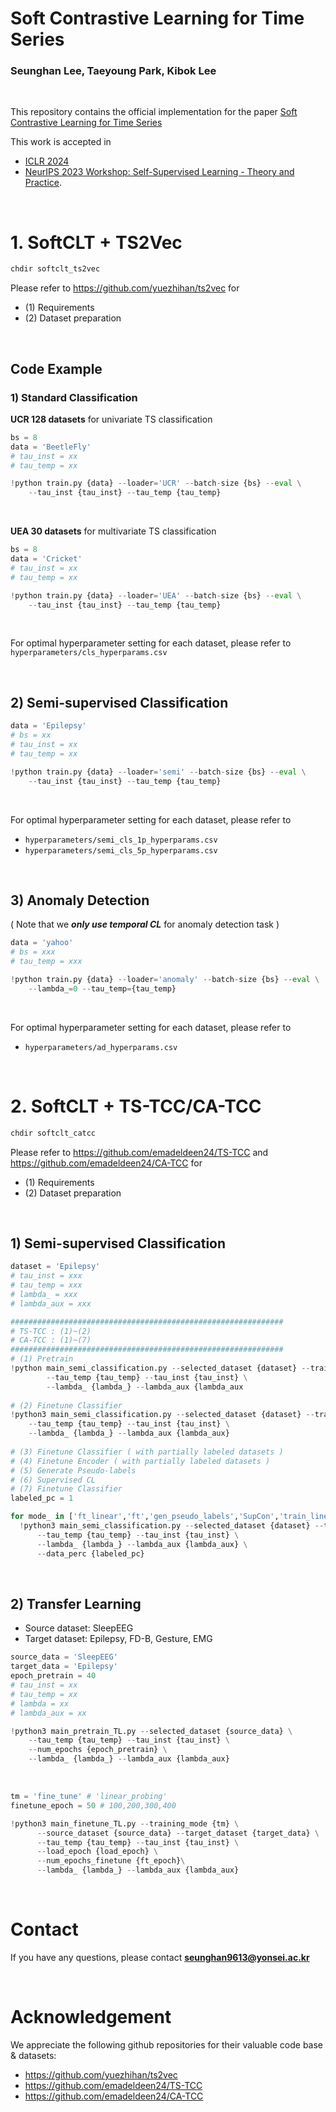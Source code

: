 # Soft Contrastive Learning for Time Series

### Seunghan Lee, Taeyoung Park, Kibok Lee

<br>

This repository contains the official implementation for the paper [Soft Contrastive Learning for Time Series]([https://arxiv.org/abs/xxxxx](https://arxiv.org/abs/2312.16424)) 

This work is accepted in 

- [ICLR 2024](https://openreview.net/forum?id=pAsQSWlDUf)
- [NeurIPS 2023 Workshop: Self-Supervised Learning - Theory and Practice](https://sslneurips23.github.io/).

<br>

# 1. SoftCLT + TS2Vec

```bash
chdir softclt_ts2vec
```

Please refer to https://github.com/yuezhihan/ts2vec for

- (1) Requirements
- (2) Dataset preparation

<br>

## Code Example

### 1) Standard Classification

**UCR 128 datasets** for univariate TS classification

```python
bs = 8
data = 'BeetleFly'
# tau_inst = xx
# tau_temp = xx

!python train.py {data} --loader='UCR' --batch-size {bs} --eval \
    --tau_inst {tau_inst} --tau_temp {tau_temp} 
```

<br>

**UEA 30 datasets** for multivariate TS classification

```python
bs = 8
data = 'Cricket'
# tau_inst = xx
# tau_temp = xx

!python train.py {data} --loader='UEA' --batch-size {bs} --eval \
    --tau_inst {tau_inst} --tau_temp {tau_temp} 
```

<br>

For optimal hyperparameter setting for each dataset, please refer to `hyperparameters/cls_hyperparams.csv`

<br>

## 2) Semi-supervised Classification

```python
data = 'Epilepsy'
# bs = xx
# tau_inst = xx
# tau_temp = xx

!python train.py {data} --loader='semi' --batch-size {bs} --eval \
    --tau_inst {tau_inst} --tau_temp {tau_temp}
```

<br>

For optimal hyperparameter setting for each dataset, please refer to

- `hyperparameters/semi_cls_1p_hyperparams.csv`
- `hyperparameters/semi_cls_5p_hyperparams.csv`

<br>

## 3) Anomaly Detection

( Note that we ***only use temporal CL*** for anomaly detection task )

```python
data = 'yahoo'
# bs = xxx
# tau_temp = xxx

!python train.py {data} --loader='anomaly' --batch-size {bs} --eval \
	--lambda_=0 --tau_temp={tau_temp}
```

<br>

For optimal hyperparameter setting for each dataset, please refer to

- `hyperparameters/ad_hyperparams.csv`

<br>

# 2. SoftCLT + TS-TCC/CA-TCC

```bash
chdir softclt_catcc
```

Please refer to https://github.com/emadeldeen24/TS-TCC and https://github.com/emadeldeen24/CA-TCC for

- (1) Requirements
- (2) Dataset preparation

<br>

## 1) Semi-supervised Classification

```python
dataset = 'Epilepsy'
# tau_inst = xxx
# tau_temp = xxx
# lambda_ = xxx
# lambda_aux = xxx

#############################################################
# TS-TCC : (1)~(2)
# CA-TCC : (1)~(7)
#############################################################
# (1) Pretrain
!python main_semi_classification.py --selected_dataset {dataset} --training_mode "self_supervised" \
		--tau_temp {tau_temp} --tau_inst {tau_inst} \
		--lambda_ {lambda_} --lambda_aux {lambda_aux
                    
# (2) Finetune Classifier 
!python3 main_semi_classification.py --selected_dataset {dataset} --training_mode "train_linear" \
    --tau_temp {tau_temp} --tau_inst {tau_inst} \
    --lambda_ {lambda_} --lambda_aux {lambda_aux} 
                        
# (3) Finetune Classifier ( with partially labeled datasets )
# (4) Finetune Encoder ( with partially labeled datasets )
# (5) Generate Pseudo-labels
# (6) Supervised CL
# (7) Finetune Classifier
labeled_pc = 1

for mode_ in ['ft_linear','ft','gen_pseudo_labels','SupCon','train_linear_SupCon']:
  !python3 main_semi_classification.py --selected_dataset {dataset} --training_mode {mode_} \
      --tau_temp {tau_temp} --tau_inst {tau_inst} \
      --lambda_ {lambda_} --lambda_aux {lambda_aux} \
      --data_perc {labeled_pc}     
```

<br>

## 2) Transfer Learning

- Source dataset: SleepEEG
- Target dataset: Epilepsy, FD-B, Gesture, EMG

```python
source_data = 'SleepEEG'
target_data = 'Epilepsy'
epoch_pretrain = 40
# tau_inst = xx
# tau_temp = xx
# lambda = xx
# lambda_aux = xx

!python3 main_pretrain_TL.py --selected_dataset {source_data} \
    --tau_temp {tau_temp} --tau_inst {tau_inst} \
    --num_epochs {epoch_pretrain} \
    --lambda_ {lambda_} --lambda_aux {lambda_aux}
```

<br>

```python
tm = 'fine_tune' # 'linear_probing'
finetune_epoch = 50 # 100,200,300,400

!python3 main_finetune_TL.py --training_mode {tm} \
      --source_dataset {source_data} --target_dataset {target_data} \
      --tau_temp {tau_temp} --tau_inst {tau_inst} \
      --load_epoch {load_epoch} \
      --num_epochs_finetune {ft_epoch}\
      --lambda_ {lambda_} --lambda_aux {lambda_aux}
```

<br>

# Contact

If you have any questions, please contact **seunghan9613@yonsei.ac.kr**

<br>

# Acknowledgement

We appreciate the following github repositories for their valuable code base & datasets:

- https://github.com/yuezhihan/ts2vec
- https://github.com/emadeldeen24/TS-TCC
- https://github.com/emadeldeen24/CA-TCC
